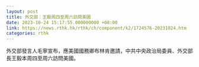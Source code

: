 ```yaml
---
layout: post
title: 外交部：王毅周四至周六訪問美國
date: 2023-10-24 15:17:55.000000000 +08:00
link: https://news.rthk.hk/rthk/ch/component/k2/1724576-20231024.htm
categories: rthk
---
```


外交部發言人毛寧宣布，應美國國務卿布林肯邀請，中共中央政治局委員、外交部長王毅本周四至周六訪問美國。
